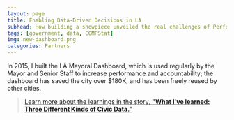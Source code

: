 ```yaml
---
layout: page
title: Enabling Data-Driven Decisions in LA
subhead: How building a showpiece unveiled the real challenges of PerformanceStat
tags: [government, data, COMPStat]
img: new-dashboard.png
categories: Partners
---
```

In 2015, I built the LA Mayoral Dashboard, which is used regularly by the Mayor and Senior Staff to increase performance and accountability; the dashboard has saved the city over $180K, and has been freely reused by other cities.

><a href="{{site.url}}/essays/2021/02/10/Dashboards/">Learn more about the learnings in the story, <strong>"What I've learned: Three Different Kinds of Civic Data.</strong>"</a>